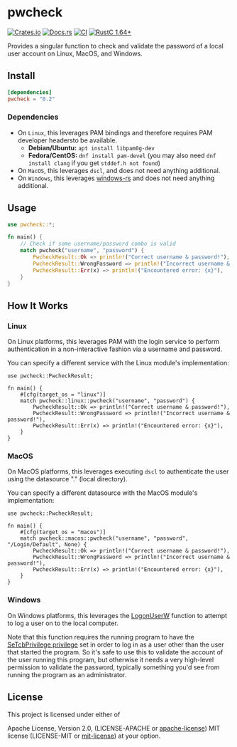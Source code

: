 # pwcheck

[![Crates.io][crates_img]][crates_lnk] [![Docs.rs][doc_img]][doc_lnk] [![CI][ci_img]][ci_lnk] [![RustC 1.64+][rustc_img]][rustc_lnk] 

[crates_img]: https://img.shields.io/crates/v/pwcheck.svg
[crates_lnk]: https://crates.io/crates/pwcheck
[doc_img]: https://docs.rs/pwcheck/badge.svg
[doc_lnk]: https://docs.rs/pwcheck
[ci_img]: https://github.com/chipsenkbeil/pwcheck/actions/workflows/ci.yml/badge.svg
[ci_lnk]: https://github.com/chipsenkbeil/pwcheck/actions/workflows/ci.yml
[rustc_img]: https://img.shields.io/badge/rustc_1.64.0+-lightgray.svg
[rustc_lnk]: https://blog.rust-lang.org/2022/09/22/Rust-1.64.0.html

Provides a singular function to check and validate the password of a local user
account on Linux, MacOS, and Windows.

## Install

```toml
[dependencies]
pwcheck = "0.2"
```

### Dependencies

* On `Linux`, this leverages PAM bindings and therefore requires PAM developer
  headersto be available. 
  * **Debian/Ubuntu:** `apt install libpam0g-dev`
  * **Fedora/CentOS:** `dnf install pam-devel` (you may also need `dnf install
    clang` if you get `stddef.h not found`)
* On `MacOS`, this leverages `dscl`, and does not need anything additional.
* On `Windows`, this leverages [windows-rs](https://crates.io/crates/windows)
  and does not need anything additional.

## Usage

```rust
use pwcheck::*;

fn main() {
    // Check if some username/password combo is valid
    match pwcheck("username", "password") {
        PwcheckResult::Ok => println!("Correct username & password!"),
        PwcheckResult::WrongPassword => println!("Incorrect username & password!"),
        PwcheckResult::Err(x) => println!("Encountered error: {x}"),
    }
}
```

## How It Works

### Linux

On Linux platforms, this leverages PAM with the login service to perform
authentication in a non-interactive fashion via a username and password.

You can specify a different service with the Linux module's implementation:

```rust,no_run
use pwcheck::PwcheckResult;

fn main() {
    #[cfg(target_os = "linux")]
    match pwcheck::linux::pwcheck("username", "password") {
        PwcheckResult::Ok => println!("Correct username & password!"),
        PwcheckResult::WrongPassword => println!("Incorrect username & password!"),
        PwcheckResult::Err(x) => println!("Encountered error: {x}"),
    }
}
```

### MacOS

On MacOS platforms, this leverages executing `dscl` to authenticate the user
using the datasource "." (local directory).

You can specify a different datasource with the MacOS module's implementation:

```rust,no_run
use pwcheck::PwcheckResult;

fn main() {
    #[cfg(target_os = "macos")]
    match pwcheck::macos::pwcheck("username", "password", "/Login/Default", None) {
        PwcheckResult::Ok => println!("Correct username & password!"),
        PwcheckResult::WrongPassword => println!("Incorrect username & password!"),
        PwcheckResult::Err(x) => println!("Encountered error: {x}"),
    }
}
```

### Windows

On Windows platforms, this leverages the
[LogonUserW](https://learn.microsoft.com/en-us/windows/win32/api/winbase/nf-winbase-logonuserw)
function to attempt to log a user on to the local computer.

Note that this function requires the running program to have the [SeTcbPrivilege
privilege][SeTcbPrivilege] set in order to log in as a user other than the user that started
the program. So it's safe to use this to validate the account of the user running this program,
but otherwise it needs a very high-level permission to validate the password, typically
something you'd see from running the program as an administrator.

[SeTcbPrivilege]: https://learn.microsoft.com/en-us/windows/security/threat-protection/security-policy-settings/act-as-part-of-the-operating-system

## License

This project is licensed under either of

Apache License, Version 2.0, (LICENSE-APACHE or
[apache-license][apache-license]) MIT license (LICENSE-MIT or
[mit-license][mit-license]) at your option.

[apache-license]: http://www.apache.org/licenses/LICENSE-2.0
[mit-license]: http://opensource.org/licenses/MIT

